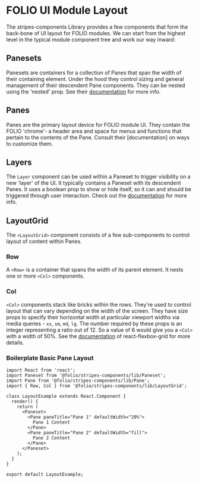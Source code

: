 # FOLIO UI Module Layout
The stripes-components Library provides a few components that form the back-bone of UI layout for FOLIO modules.
We can start from the highest level in the typical module component tree and work our way inward:
## Panesets
Panesets are containers for a collection of Panes that span the width of their containing element. Under the hood they control sizing and general management of their descendent Pane components. They can be nested using the 'nested' prop. See their [documentation](../lib/Paneset/readme.md) for more info.
## Panes
Panes are the primary layout device for FOLIO module UI. They contain the FOLIO 'chrome'- a header area and space for menus and functions that pertain to the contents of the Pane. Consult their [documentation] on ways to customize them. 
## Layers
The `Layer` component can be used within a Paneset to trigger visibility on a new 'layer' of the UI. It typically contains a Paneset with its descendent Panes. It uses a boolean prop to show or hide itself, so it can and should be triggered through user interaction. Check out the [documentation](https://github.com/folio-org/stripes-components/blob/master/lib/Layer/readme.md) for more info.
## LayoutGrid
The `<LayoutGrid>` component consists of a few sub-components to control layout of content within Panes.
### Row
A `<Row>` is a container that spans the width of its parent element. It nests one or more `<Col>` components.
### Col
`<Col>` components stack like bricks within the rows. They're used to control layout that can vary depending on the width of the screen. They have size props to specify their horizontal width at particular viewport widths via media queries - `xs`, `sm`, `md`, `lg`. The number required by these props is an integer representing a ratio out of 12. So a value of 6 would give you a `<Col>` with a width of 50%. See the [documentation](https://github.com/roylee0704/react-flexbox-grid/blob/master/README.md#usage) of react-flexbox-grid for more details.

### Boilerplate Basic Pane Layout

```
import React from 'react';
import Paneset from '@folio/stripes-components/lib/Paneset';
import Pane from '@folio/stripes-components/lib/Pane';
import { Row, Col } from '@folio/stripes-components/lib/LayoutGrid';

class LayoutExample extends React.Component {
  render() {
    return (
      <Paneset>
        <Pane paneTitle="Pane 1" defaultWidth="20%">
          Pane 1 Content
        </Pane>
        <Pane paneTitle="Pane 2" defaultWidth="fill">
          Pane 2 Content
        </Pane>
      </Paneset>
    );
  }
}

export default LayoutExample;

```